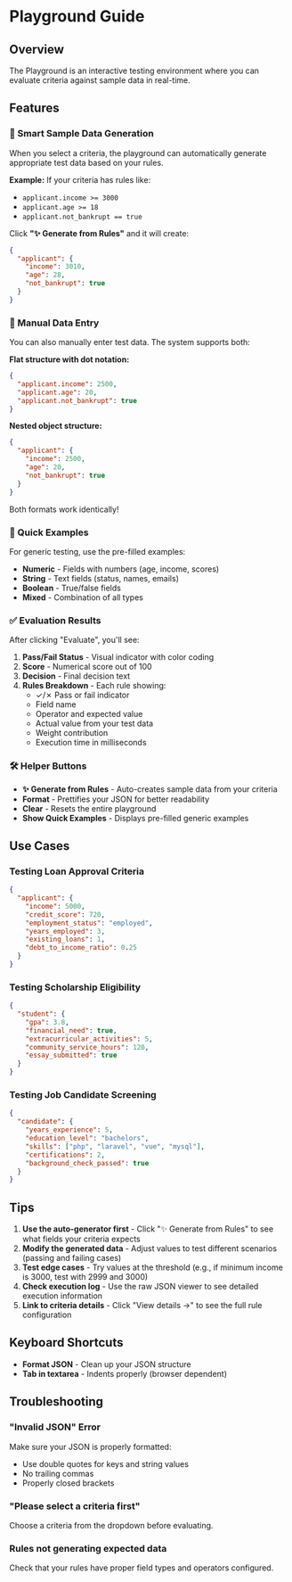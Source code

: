 # Playground Guide

## Overview
The Playground is an interactive testing environment where you can evaluate criteria against sample data in real-time.

## Features

### 🎯 Smart Sample Data Generation
When you select a criteria, the playground can automatically generate appropriate test data based on your rules.

**Example:** If your criteria has rules like:
- `applicant.income >= 3000`
- `applicant.age >= 18`
- `applicant.not_bankrupt == true`

Click **"✨ Generate from Rules"** and it will create:
```json
{
  "applicant": {
    "income": 3010,
    "age": 28,
    "not_bankrupt": true
  }
}
```

### 📝 Manual Data Entry
You can also manually enter test data. The system supports both:

**Flat structure with dot notation:**
```json
{
  "applicant.income": 2500,
  "applicant.age": 20,
  "applicant.not_bankrupt": true
}
```

**Nested object structure:**
```json
{
  "applicant": {
    "income": 2500,
    "age": 20,
    "not_bankrupt": true
  }
}
```

Both formats work identically!

### 🚀 Quick Examples
For generic testing, use the pre-filled examples:
- **Numeric** - Fields with numbers (age, income, scores)
- **String** - Text fields (status, names, emails)
- **Boolean** - True/false fields
- **Mixed** - Combination of all types

### ✅ Evaluation Results
After clicking "Evaluate", you'll see:

1. **Pass/Fail Status** - Visual indicator with color coding
2. **Score** - Numerical score out of 100
3. **Decision** - Final decision text
4. **Rules Breakdown** - Each rule showing:
   - ✓/✗ Pass or fail indicator
   - Field name
   - Operator and expected value
   - Actual value from your test data
   - Weight contribution
   - Execution time in milliseconds

### 🛠️ Helper Buttons
- **✨ Generate from Rules** - Auto-creates sample data from your criteria
- **Format** - Prettifies your JSON for better readability
- **Clear** - Resets the entire playground
- **Show Quick Examples** - Displays pre-filled generic examples

## Use Cases

### Testing Loan Approval Criteria
```json
{
  "applicant": {
    "income": 5000,
    "credit_score": 720,
    "employment_status": "employed",
    "years_employed": 3,
    "existing_loans": 1,
    "debt_to_income_ratio": 0.25
  }
}
```

### Testing Scholarship Eligibility
```json
{
  "student": {
    "gpa": 3.8,
    "financial_need": true,
    "extracurricular_activities": 5,
    "community_service_hours": 120,
    "essay_submitted": true
  }
}
```

### Testing Job Candidate Screening
```json
{
  "candidate": {
    "years_experience": 5,
    "education_level": "bachelors",
    "skills": ["php", "laravel", "vue", "mysql"],
    "certifications": 2,
    "background_check_passed": true
  }
}
```

## Tips

1. **Use the auto-generator first** - Click "✨ Generate from Rules" to see what fields your criteria expects
2. **Modify the generated data** - Adjust values to test different scenarios (passing and failing cases)
3. **Test edge cases** - Try values at the threshold (e.g., if minimum income is 3000, test with 2999 and 3000)
4. **Check execution log** - Use the raw JSON viewer to see detailed execution information
5. **Link to criteria details** - Click "View details →" to see the full rule configuration

## Keyboard Shortcuts
- **Format JSON** - Clean up your JSON structure
- **Tab in textarea** - Indents properly (browser dependent)

## Troubleshooting

### "Invalid JSON" Error
Make sure your JSON is properly formatted:
- Use double quotes for keys and string values
- No trailing commas
- Properly closed brackets

### "Please select a criteria first"
Choose a criteria from the dropdown before evaluating.

### Rules not generating expected data
Check that your rules have proper field types and operators configured.

